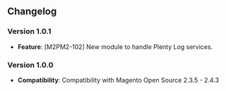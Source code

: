 ## Changelog

### Version 1.0.1
- **Feature**: [M2PM2-102] New module to handle Plenty Log services.

### Version 1.0.0
- **Compatibility**: Compatibility with Magento Open Source 2.3.5 - 2.4.3
